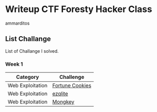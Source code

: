 # Writeup CTF Foresty Hacker Class
ammarditos

## List Challange
List of Challange I solved.

### Week 1
| Category | Challenge |
| --- | --- |
| Web Exploitation | [Fortune Cookies](/Judul%201/)
| Web Exploitation | [ezqlite](/Judul%202/)
| Web Exploitation | [Mongkey](/Judul%203/)
